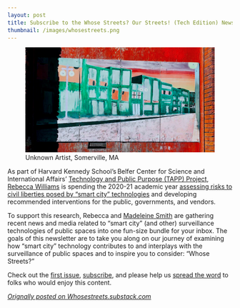```yaml
---
layout: post
title: Subscribe to the Whose Streets? Our Streets! (Tech Edition) Newsletter
thumbnail: /images/whosestreets.png
---
```


<figure>
<img src="/images/whosestreets.png">
<figcaption>Unknown Artist, Somerville, MA</figcaption>
</figure>

As part of Harvard Kennedy School’s Belfer Center for Science and International Affairs’ [Technology and Public Purpose (TAPP) Project](https://www.belfercenter.org/project/technology-and-public-purpose), [Rebecca Williams](/) is spending the 2020-21 academic year [assessing risks to civil liberties posed by “smart city” technologies](https://www.belfercenter.org/person/rebecca-williams/publication) and developing recommended interventions for the public, governments, and vendors.

To support this research, Rebecca and [Madeleine Smith](https://www.linkedin.com/public-profile/in/madeleinewsmith) are gathering recent news and media related to “smart city” (and other) surveillance technologies of public spaces into one fun-size bundle for your inbox. The goals of this newsletter are to take you along on our journey of examining how “smart city” technology contributes to and interplays with the surveillance of public spaces and to inspire you to consider: “Whose Streets?”

Check out the [first issue](https://whosestreets.substack.com/p/-surveilling-the-surveillance-of), [subscribe](https://whosestreets.substack.com/), and please help us [spread the word](https://whosestreets.substack.com/?utm_source=substack&utm_medium=email&utm_content=share&action=share) to folks who would enjoy this content. 

_[Orignally posted on Whosestreets.substack.com](https://whosestreets.substack.com/about)_
